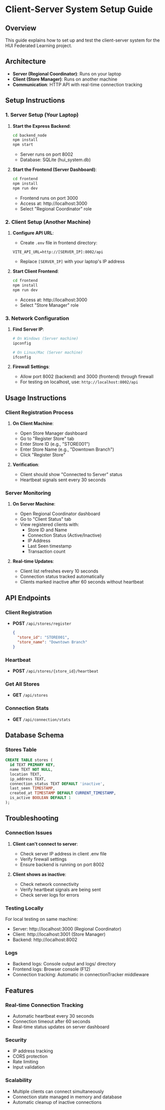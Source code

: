 # Client-Server System Setup Guide

## Overview
This guide explains how to set up and test the client-server system for the HUI Federated Learning project.

## Architecture
- **Server (Regional Coordinator)**: Runs on your laptop
- **Client (Store Manager)**: Runs on another machine
- **Communication**: HTTP API with real-time connection tracking

## Setup Instructions

### 1. Server Setup (Your Laptop)

1. **Start the Express Backend**:
   ```bash
   cd backend_node
   npm install
   npm start
   ```
   - Server runs on port 8002
   - Database: SQLite (hui_system.db)

2. **Start the Frontend (Server Dashboard)**:
   ```bash
   cd frontend
   npm install
   npm run dev
   ```
   - Frontend runs on port 3000
   - Access at: http://localhost:3000
   - Select "Regional Coordinator" role

### 2. Client Setup (Another Machine)

1. **Configure API URL**:
   - Create `.env` file in frontend directory:
   ```
   VITE_API_URL=http://[SERVER_IP]:8002/api
   ```
   - Replace `[SERVER_IP]` with your laptop's IP address

2. **Start Client Frontend**:
   ```bash
   cd frontend
   npm install
   npm run dev
   ```
   - Access at: http://localhost:3000
   - Select "Store Manager" role

### 3. Network Configuration

1. **Find Server IP**:
   ```bash
   # On Windows (Server machine)
   ipconfig
   
   # On Linux/Mac (Server machine)
   ifconfig
   ```

2. **Firewall Settings**:
   - Allow port 8002 (backend) and 3000 (frontend) through firewall
   - For testing on localhost, use: `http://localhost:8002/api`

## Usage Instructions

### Client Registration Process

1. **On Client Machine**:
   - Open Store Manager dashboard
   - Go to "Register Store" tab
   - Enter Store ID (e.g., "STORE001")
   - Enter Store Name (e.g., "Downtown Branch")
   - Click "Register Store"

2. **Verification**:
   - Client should show "Connected to Server" status
   - Heartbeat signals sent every 30 seconds

### Server Monitoring

1. **On Server Machine**:
   - Open Regional Coordinator dashboard
   - Go to "Client Status" tab
   - View registered clients with:
     - Store ID and Name
     - Connection Status (Active/Inactive)
     - IP Address
     - Last Seen timestamp
     - Transaction count

2. **Real-time Updates**:
   - Client list refreshes every 10 seconds
   - Connection status tracked automatically
   - Clients marked inactive after 60 seconds without heartbeat

## API Endpoints

### Client Registration
- **POST** `/api/stores/register`
  ```json
  {
    "store_id": "STORE001",
    "store_name": "Downtown Branch"
  }
  ```

### Heartbeat
- **POST** `/api/stores/{store_id}/heartbeat`

### Get All Stores
- **GET** `/api/stores`

### Connection Stats
- **GET** `/api/connection/stats`

## Database Schema

### Stores Table
```sql
CREATE TABLE stores (
  id TEXT PRIMARY KEY,
  name TEXT NOT NULL,
  location TEXT,
  ip_address TEXT,
  connection_status TEXT DEFAULT 'inactive',
  last_seen TIMESTAMP,
  created_at TIMESTAMP DEFAULT CURRENT_TIMESTAMP,
  is_active BOOLEAN DEFAULT 1
);
```

## Troubleshooting

### Connection Issues
1. **Client can't connect to server**:
   - Check server IP address in client .env file
   - Verify firewall settings
   - Ensure backend is running on port 8002

2. **Client shows as inactive**:
   - Check network connectivity
   - Verify heartbeat signals are being sent
   - Check server logs for errors

### Testing Locally
For local testing on same machine:
- Server: http://localhost:3000 (Regional Coordinator)
- Client: http://localhost:3001 (Store Manager)
- Backend: http://localhost:8002

### Logs
- Backend logs: Console output and logs/ directory
- Frontend logs: Browser console (F12)
- Connection tracking: Automatic in connectionTracker middleware

## Features

### Real-time Connection Tracking
- Automatic heartbeat every 30 seconds
- Connection timeout after 60 seconds
- Real-time status updates on server dashboard

### Security
- IP address tracking
- CORS protection
- Rate limiting
- Input validation

### Scalability
- Multiple clients can connect simultaneously
- Connection state managed in memory and database
- Automatic cleanup of inactive connections
